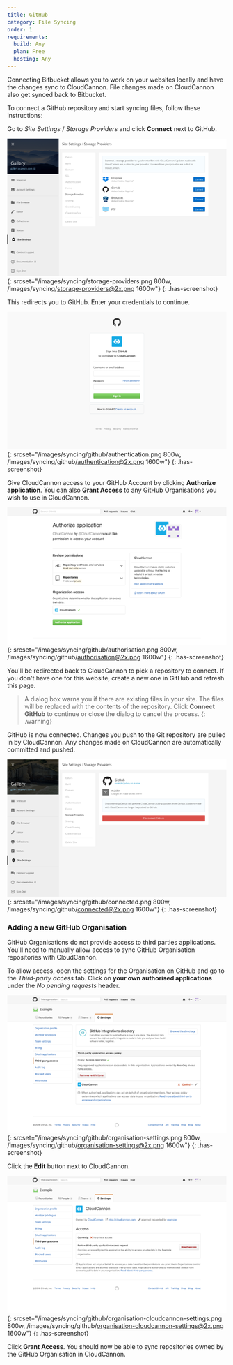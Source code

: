 ```yaml
---
title: GitHub
category: File Syncing
order: 1
requirements:
  build: Any
  plan: Free
  hosting: Any
---
```


Connecting Bitbucket allows you to work on your websites locally and have the changes sync to CloudCannon. File changes made on CloudCannon also get synced back to Bitbucket.

To connect a GitHub repository and start syncing files, follow these instructions:

Go to *Site Settings* / *Storage Providers* and click **Connect** next to GitHub.

![Storage Providers interface](/images/syncing/storage-providers.png){: srcset="/images/syncing/storage-providers.png 800w, /images/syncing/storage-providers@2x.png 1600w"}
{: .has-screenshot}

This redirects you to GitHub. Enter your credentials to continue.

![GitHub authentication](/images/syncing/github/authentication.png){: srcset="/images/syncing/github/authentication.png 800w, /images/syncing/github/authentication@2x.png 1600w"}
{: .has-screenshot}

Give CloudCannon access to your GitHub Account by clicking **Authorize application**. You can also **Grant Access** to any GitHub Organisations you wish to use in CloudCannon.

![GitHub authorisation](/images/syncing/github/authorisation.png){: srcset="/images/syncing/github/authorisation.png 800w, /images/syncing/github/authorisation@2x.png 1600w"}
{: .has-screenshot}

You'll be redirected back to CloudCannon to pick a repository to connect. If you don't have one for this website, create a new one in GitHub and refresh this page.

> A dialog box warns you if there are existing files in your site. The files will be replaced with the contents of the repository. Click **Connect GitHub** to continue or close the dialog to cancel the process.
{: .warning}

GitHub is now connected. Changes you push to the Git repository are pulled in by CloudCannon. Any changes made on CloudCannon are automatically committed and pushed.

![Storage Providers interface with GitHub connected](/images/syncing/github/connected.png){: srcset="/images/syncing/github/connected.png 800w, /images/syncing/github/connected@2x.png 1600w"}
{: .has-screenshot}


### Adding a new GitHub Organisation

GitHub Organisations do not provide access to third parties applications. You'll need to manually allow access to sync GitHub Organisation repositories with CloudCannon.

To allow access, open the settings for the Organisation on GitHub and go to the *Third-party access* tab. Click on **your own authorised applications** under the *No pending requests* header.

![GitHub Organisation settings](/images/syncing/github/organisation-settings.png){: srcset="/images/syncing/github/organisation-settings.png 800w, /images/syncing/github/organisation-settings@2x.png 1600w"}
{: .has-screenshot}

Click the **Edit** button next to CloudCannon.

![GitHub Organisation settings for CloudCannon](/images/syncing/github/organisation-cloudcannon-settings.png){: srcset="/images/syncing/github/organisation-cloudcannon-settings.png 800w, /images/syncing/github/organisation-cloudcannon-settings@2x.png 1600w"}
{: .has-screenshot}

Click **Grant Access**. You should now be able to sync repositories owned by the GitHub Organisation in CloudCannon.
